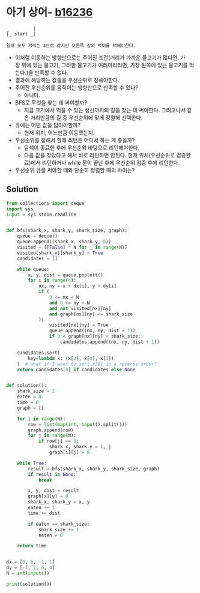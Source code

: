 # 아기 상어- [b16236](https://www.acmicpc.net/problem/16236)

```
_		  |
|_ start _|

일때 모두 거리는 3으로 같지만 오른쪽 길의 먹이를 택해야한다. 
```

- 이처럼 이동하는 방향만으로는 주어진 조건(거리가 가까운 물고기가 많다면, 가장 위에 있는 물고기, 그러한 물고기가 여러마리라면, 가장 왼쪽에 있는 물고기를 먹는다.)을 만족할 수 없다. 
- 결과에 해당하는 값들을 우선순위로 정해야한다. 
- 주어진 우선순위를 움직이는 방향만으로 만족할 수 있나? 
    - 아니다. 
- BFS로 무엇을 찾는 데 써야할까? 
    - 지금 크기에서 먹을 수 있는 생선까지의 길을 찾는 데 써야한다. 그러고나서 같은 거리만큼의 길 중 우선순위에 맞게 정렬해 선택한다. 
- 큐에는 어떤 값을 담아야할까?
    - 현재 위치, 어느만큼 이동했는지. 
- 우선순위를 정해서 할때 리턴은 어디서 하는 게 좋을까? 
    - 탐색이 종료한 후에 우선순위 바탕으로 리턴해야한다. 
    - 다음 값을 찾았다고 해서 바로 리턴하면 안된다. 현재 위치(우선순위로 검증완료)에서 리턴하거나 while 문이 끝난 후에 우선순위 검증 후에 리턴한다. 
- 우선순위 큐를 써야할 때와 단순히 정렬할 때의 차이는?

## Solution

```python
from collections import deque
import sys
input = sys.stdin.readline


def bfs(shark_x, shark_y, shark_size, graph):
    queue = deque()
    queue.append((shark_x, shark_y, 0))
    visited = [[False] * N for _ in range(N)]
    visited[shark_x][shark_y] = True
    candidates = []

    while queue:
        x, y, dist = queue.popleft()
        for i in range(4):
            nx, ny = x + dx[i], y + dy[i]
            if (
                0 <= nx < N
                and 0 <= ny < N
                and not visited[nx][ny]
                and graph[nx][ny] <= shark_size
            ):
                visited[nx][ny] = True
                queue.append((nx, ny, dist + 1))
                if 0 < graph[nx][ny] < shark_size:
                    candidates.append((nx, ny, dist + 1))

    candidates.sort(
        key=lambda x: (x[2], x[0], x[1])
    )  # what if I want to sort x[0] in a reverse order?
    return candidates[0] if candidates else None


def solution():
    shark_size = 2
    eaten = 0
    time = 0
    graph = []

    for i in range(N):
        row = list(map(int, input().split()))
        graph.append(row)
        for j in range(N):
            if row[j] == 9:
                shark_x, shark_y = i, j
                graph[i][j] = 0

    while True:
        result = bfs(shark_x, shark_y, shark_size, graph)
        if result is None:
            break

        x, y, dist = result
        graph[x][y] = 0
        shark_x, shark_y = x, y
        eaten += 1
        time += dist

        if eaten == shark_size:
            shark_size += 1
            eaten = 0

    return time


dx = [0, 0, -1, 1]
dy = [-1, 1, 0, 0]
N = int(input())

print(solution())

```
